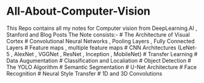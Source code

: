 # All-About-Computer-Vision
This Repo contains all my notes for Computer vision from DeepLearning.AI , Stanford and Blog Posts 
The Note consists:- 
    # The Architecture of Visual Cortex
    # Convolutional Neural Networks , Pooling Layers , Fully Connected Layers
    # Feature maps , multiple feature maps
    # CNN Architectures (LeNet-5 , AlexNet , VGGNet , ResNet , Inception , MobileNet)
    # Transfer Learning 
    # Data Augumentation 
    # Classification and Localiation 
    # Object Detection 
    # The YOLO Algorithm
    # Semantic Segmentation 
    # U-Net Architecture 
    # Face Recognition
    # Neural Style Transfer
    # 1D and 3D Convolutions 
